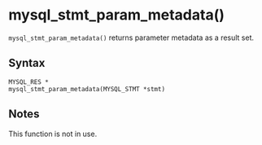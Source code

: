 mysql_stmt_param_metadata() 
================================================

`mysql_stmt_param_metadata()` returns parameter metadata as a result set. 

Syntax 
---------------------------

```unknow
MYSQL_RES *
mysql_stmt_param_metadata(MYSQL_STMT *stmt)
```



Notes 
--------------------------

This function is not in use.
